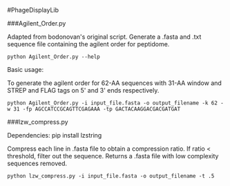 #PhageDisplayLib

###Agilent_Order.py

Adapted from bodonovan's original script.
Generate a .fasta and .txt sequence file containing the agilent order for peptidome.

```
python Agilent_Order.py --help
```


Basic usage:

To generate the agilent order for 62-AA sequences with 31-AA window and STREP and FLAG tags on 5' and 3' ends respectively.

```
python Agilent_Order.py -i input_file.fasta -o output_filename -k 62 -w 31 -fp AGCCATCCGCAGTTCGAGAAA -tp GACTACAAGGACGACGATGAT
```


###lzw_compress.py

Dependencies:
pip install lzstring

Compress each line in .fasta file to obtain a compression ratio. If ratio < threshold, filter out the sequence.
Returns a .fasta file with low complexity sequences removed.

```
python lzw_compress.py -i input_file.fasta -o output_filename -t .5
```


